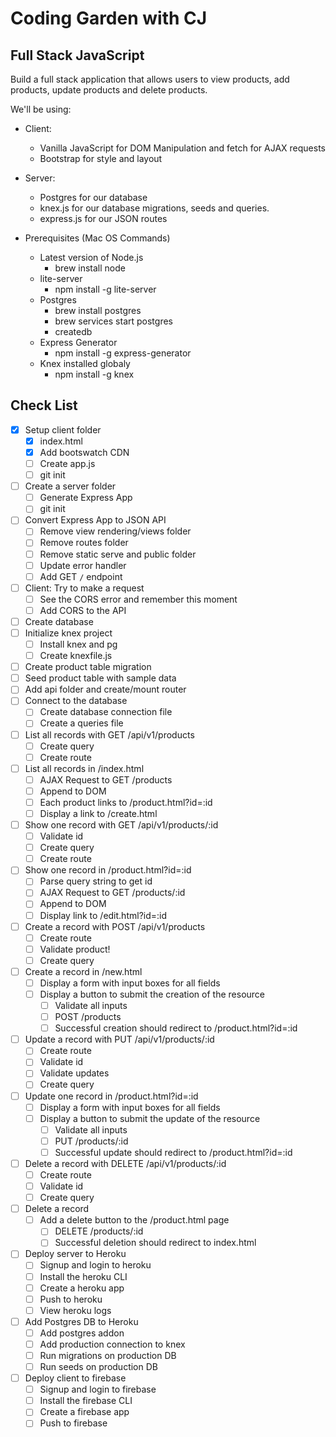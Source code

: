 # Coding Garden with CJ

## Full Stack JavaScript

Build a full stack application that allows users to view products, add products, update products and delete products.

We'll be using:
* Client:
  * Vanilla JavaScript for DOM Manipulation and fetch for AJAX requests
  * Bootstrap for style and layout
* Server:
  * Postgres for our database
  * knex.js for our database migrations, seeds and queries.
  * express.js for our JSON routes

* Prerequisites (Mac OS Commands)
  * Latest version of Node.js
    * brew install node
  * lite-server
    * npm install -g lite-server
  * Postgres
    * brew install postgres
    * brew services start postgres
    * createdb
  * Express Generator
    * npm install -g express-generator
  * Knex installed globaly
    * npm install -g knex

## Check List
* [x] Setup client folder
  * [x] index.html
  * [x] Add bootswatch CDN
  * [ ] Create app.js
  * [ ] git init
* [ ] Create a server folder
  * [ ] Generate Express App
  * [ ] git init
* [ ] Convert Express App to JSON API
  * [ ] Remove view rendering/views folder
  * [ ] Remove routes folder
  * [ ] Remove static serve and public folder
  * [ ] Update error handler
  * [ ] Add GET `/` endpoint
* [ ] Client: Try to make a request
  * [ ] See the CORS error and remember this moment
  * [ ] Add CORS to the API
* [ ] Create database
* [ ] Initialize knex project
  * [ ] Install knex and pg
  * [ ] Create knexfile.js
* [ ] Create product table migration
* [ ] Seed product table with sample data
* [ ] Add api folder and create/mount router
* [ ] Connect to the database
  * [ ] Create database connection file
  * [ ] Create a queries file
* [ ] List all records with GET /api/v1/products
  * [ ] Create query
  * [ ] Create route
* [ ] List all records in /index.html
  * [ ] AJAX Request to GET /products
  * [ ] Append to DOM
  * [ ] Each product links to /product.html?id=:id
  * [ ] Display a link to /create.html
* [ ] Show one record with GET /api/v1/products/:id
  * [ ] Validate id
  * [ ] Create query
  * [ ] Create route
* [ ] Show one record in /product.html?id=:id
  * [ ] Parse query string to get id
  * [ ] AJAX Request to GET /products/:id
  * [ ] Append to DOM
  * [ ] Display link to /edit.html?id=:id
* [ ] Create a record with POST /api/v1/products
  * [ ] Create route
  * [ ] Validate product!
  * [ ] Create query
* [ ] Create a record in /new.html
  * [ ] Display a form with input boxes for all fields
  * [ ] Display a button to submit the creation of the resource
    * [ ] Validate all inputs
    * [ ] POST /products
    * [ ] Successful creation should redirect to /product.html?id=:id
* [ ] Update a record with PUT /api/v1/products/:id
  * [ ] Create route
  * [ ] Validate id
  * [ ] Validate updates
  * [ ] Create query
* [ ] Update one record in /product.html?id=:id
  * [ ] Display a form with input boxes for all fields
  * [ ] Display a button to submit the update of the resource
    * [ ] Validate all inputs
    * [ ] PUT /products/:id
    * [ ] Successful update should redirect to /product.html?id=:id
* [ ] Delete a record with DELETE /api/v1/products/:id
  * [ ] Create route
  * [ ] Validate id
  * [ ] Create query
* [ ] Delete a record
  * [ ] Add a delete button to the /product.html page
    * [ ] DELETE /products/:id
    * [ ] Successful deletion should redirect to index.html
* [ ] Deploy server to Heroku
  * [ ] Signup and login to heroku
  * [ ] Install the heroku CLI
  * [ ] Create a heroku app
  * [ ] Push to heroku
  * [ ] View heroku logs
* [ ] Add Postgres DB to Heroku
  * [ ] Add postgres addon
  * [ ] Add production connection to knex
  * [ ] Run migrations on production DB
  * [ ] Run seeds on production DB
* [ ] Deploy client to firebase
  * [ ] Signup and login to firebase
  * [ ] Install the firebase CLI
  * [ ] Create a firebase app
  * [ ] Push to firebase